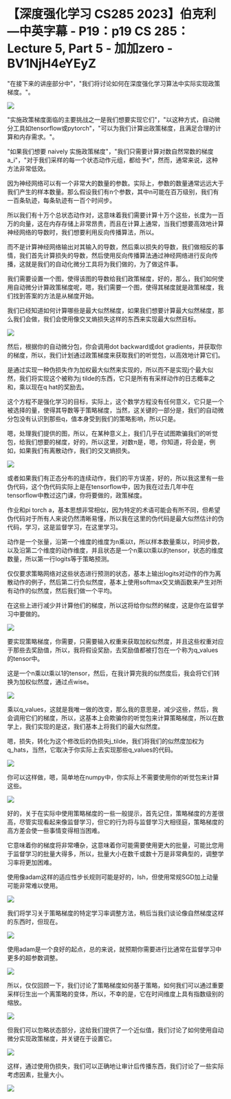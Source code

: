 # 【深度强化学习 CS285 2023】伯克利—中英字幕 - P19：p19 CS 285： Lecture 5, Part 5 - 加加zero - BV1NjH4eYEyZ

"在接下来的讲座部分中"，"我们将讨论如何在深度强化学习算法中实际实现政策梯度。"。

![](img/54b7e77234e454f0c800bfc4b5d8beac_1.png)

"实施政策梯度面临的主要挑战之一是我们想要实现它们"，"以这种方式，自动微分工具如tensorflow或pytorch"，"可以为我们计算出政策梯度，且满足合理的计算和内存需求。"。

"如果我们想要 naively 实施政策梯度"，"我们只需要计算对数自然常数的梯度a_i"，"对于我们采样的每一个状态动作元组，都给予t"，然而，通常来说，这种方法非常低效。

因为神经网络可以有一个非常大的数量的参数。实际上，参数的数量通常远远大于我们产生的样本数量。那么假设我们有n个参数，其中n可能在百万级别，我们有一百条轨迹，每条轨迹有一百个时间步。

所以我们有十万个总状态动作对，这意味着我们需要计算十万个这些，长度为一百万的向量，这在内存存储上非常昂贵，而且在计算上通常，当我们想要高效地计算神经网络的导数时，我们想要利用反向传播算法，所以。

而不是计算神经网络输出对其输入的导数，然后乘以损失的导数，我们做相反的事情，我们首先计算损失的导数，然后使用反向传播算法通过神经网络进行反向传播，这就是我们的自动化微分工具将为我们做的，为了做这件事。

我们需要设置一个图，使得该图的导数给我们政策梯度，好的，那么，我们如何使用自动微分计算政策梯度呢，嗯，我们需要一个图，使得其梯度就是政策梯度，我们找到答案的方法是从梯度开始。

我们已经知道如何计算哪些是最大似然梯度，如果我们想要计算最大似然梯度，那么我们会做，我们会使用像交叉熵损失这样的东西来实现最大似然目标。



![](img/54b7e77234e454f0c800bfc4b5d8beac_3.png)

然后，根据你的自动微分包，你会调用dot backward或dot gradients，并获取你的梯度，所以，我们计划通过政策梯度来获取我们的听觉包，以高效地计算它们。

是通过实现一种伪损失作为加权最大似然来实现的，所以而不是实现j个最大似然，我们将实现这个被称为j tilde的东西，它只是所有有采样动作的日志概率之和，乘以现在q hat的奖励去。

这个方程不是强化学习的目标，实际上，这个数学方程没有任何意义，它只是一个被选择的量，使得其导数等于策略梯度，当然，这关键的一部分是，我们的自动微分包没有认识到那些q，值本身受到我们的策略影响，所以只是。

嗯，处理我们提供的图，所以，在某种意义上，我们几乎在试图欺骗我们的听觉包，给我们想要的梯度，好的，所以这里，对数π是，嗯，你知道，将会是，例如，如果我们有离散动作，我们的交叉熵损失。



![](img/54b7e77234e454f0c800bfc4b5d8beac_5.png)

或者如果我们有正态分布的连续动作，我们的平方误差，好的，所以我这里有一些伪代码，这个伪代码实际上是在tensorflow中，因为我在过去几年中在tensorflow中教过这门课，你将要做的，政策梯度。

作业和pi torch a，基本思想非常相似，因为特定的术语可能会有所不同，但希望伪代码对于所有人来说仍然清晰易懂，所以我在这里的伪代码是最大似然估计的伪代码，学习，这是监督学习，在这里学习。

动作是一个张量，沿第一个维度的维度为n乘以t，所以样本数量乘以，时间步数，以及沿第二个维度的动作维度，并且状态是一个n乘以t乘以的tensor，状态的维度数量，所以第一行logits等于策略预测。

仅仅要求策略网络对这些状态进行预测的状态，基本上输出logits对动作的作为离散动作的例子，然后第二行负似然度，基本上使用softmax交叉熵函数来产生对所有动作的似然度，然后我们做一个平均。

在这些上进行减少并计算他们的梯度，所以这将给你似然的梯度，这是你在监督学习中要做的。

![](img/54b7e77234e454f0c800bfc4b5d8beac_7.png)

要实现策略梯度，你需要，只需要输入权重来获取加权似然度，并且这些权重对应于那些去奖励值，所以，我将假设奖励，去奖励值都被打包在一个称为q_values的tensor中。

这是一个n乘以t乘以1的tensor，然后，在我计算完我的似然度后，我会将它们转换为加权似然度，通过点wise。



![](img/54b7e77234e454f0c800bfc4b5d8beac_9.png)

乘以q_values，这就是我唯一做的改变，那么我的意思是，减少这些，然后，我会调用它们的梯度，所以，这基本上会欺骗你的听觉包来计算策略梯度，所以在数学上，我们实现的是这，我们基本上将我们的最大似然度。

嗯，损失，转化为这个修改后的伪损失j_tilde，我们将我们的似然度加权为q_hats，当然，它取决于你实际上去实现那些q_values的代码。



![](img/54b7e77234e454f0c800bfc4b5d8beac_11.png)

你可以这样做，嗯，简单地在numpy中，你实际上不需要使用你的听觉包来计算这些。

![](img/54b7e77234e454f0c800bfc4b5d8beac_13.png)

好的，关于在实际中使用策略梯度的一些一般提示，首先记住，策略梯度的方差很高，尽管实现看起来像监督学习，但它的行为将与监督学习大相径庭，策略梯度的高方差会使一些事情变得相当困难。

它意味着你的梯度将非常嘈杂，这意味着你可能需要使用更大的批量，可能比您用于监督学习的批量大得多，所以，批量大小在数千或数十万是非常典型的，调整学习率将更加困难。

使用像adam这样的适应性步长规则可能是好的，Ish，但使用常规SGD加上动量可能非常难以使用。

![](img/54b7e77234e454f0c800bfc4b5d8beac_15.png)

我们将学习关于策略梯度的特定学习率调整方法，稍后当我们谈论像自然梯度这样的东西时，但现在。

![](img/54b7e77234e454f0c800bfc4b5d8beac_17.png)

使用adam是一个良好的起点，总的来说，就预期你需要进行比通常在监督学习中更多的超参数调整。

![](img/54b7e77234e454f0c800bfc4b5d8beac_19.png)

所以，仅仅回顾一下，我们讨论了策略梯度如何基于策略，如何我们可以通过重要采样衍生出一个离策略的变体，所以，不幸的是，它在时间维度上具有指数级别的缩放。



![](img/54b7e77234e454f0c800bfc4b5d8beac_21.png)

但我们可以忽略状态部分，这给我们提供了一个近似值，我们讨论了如何使用自动微分实现政策梯度，并关键在于设置它。



![](img/54b7e77234e454f0c800bfc4b5d8beac_23.png)

这样，通过使用伪损失，我们可以正确地让审计后传播东西，我们讨论了一些实际考虑因素，批量大小。

![](img/54b7e77234e454f0c800bfc4b5d8beac_25.png)